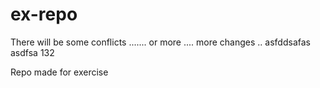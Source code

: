 # ex-repo

There will be some conflicts .......
or more ....
more changes ..
asfddsafas
asdfsa 
132

Repo made for exercise
